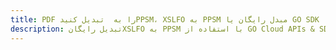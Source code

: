 ---title: PDF را به  تبدیل کنیدPPSM، XSLFO به PPSM مبدل رایگان یا GO SDKdescription: تبدیل رایگانXSLFO به PPSM با استفاده از GO Cloud APIs & SDK همچنین اسناد PDF را در Cloud ایجاد، ویرایش و رندر کنید.---
